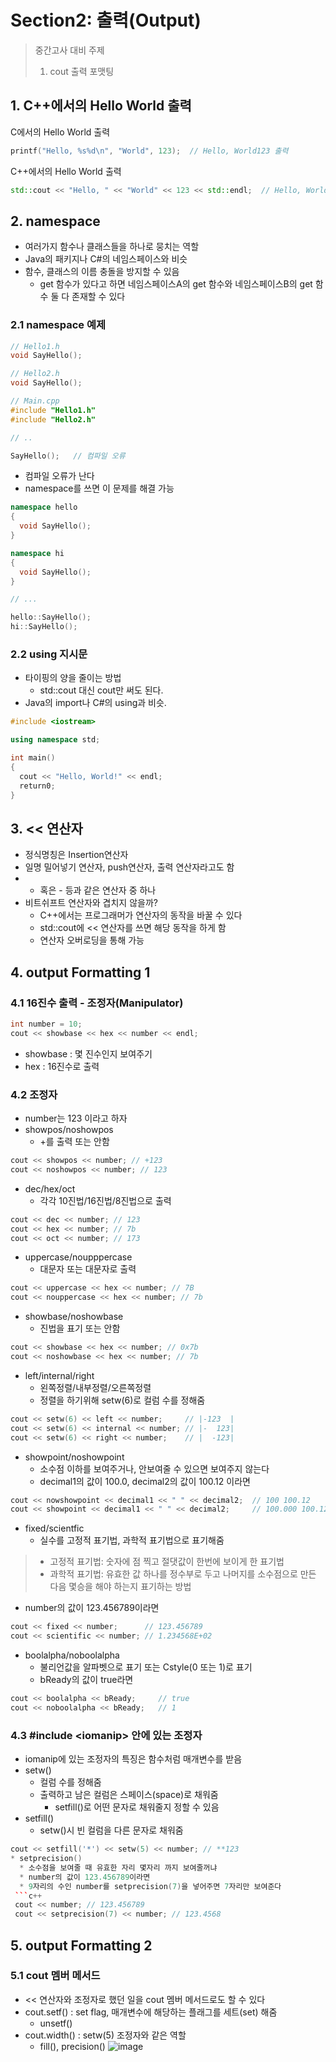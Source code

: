 # Section2: 출력(Output)
> 중간고사 대비 주제
> 1. cout 출력 포맷팅
## 1. C++에서의 Hello World 출력
C에서의 Hello World 출력
```c
printf("Hello, %s%d\n", "World", 123);  // Hello, World123 출력 
```
C++에서의 Hello World 출력
```c++
std::cout << "Hello, " << "World" << 123 << std::endl;  // Hello, World123 출력 
```
## 2. namespace
* 여러가지 함수나 클래스들을 하나로 뭉치는 역할
* Java의 패키지나 C#의 네임스페이스와 비슷
* 함수, 클래스의 이름 충돌을 방지할 수 있음
  * get 함수가 있다고 하면 네임스페이스A의 get 함수와 네임스페이스B의 get 함수 둘 다 존재할 수 있다
### 2.1 namespace 예제
```c++
// Hello1.h
void SayHello();

// Hello2.h
void SayHello();

// Main.cpp
#include "Hello1.h"
#include "Hello2.h"

// .. 

SayHello();   // 컴파일 오류
```
* 컴파일 오류가 난다
* namespace를 쓰면 이 문제를 해결 가능
```c++
namespace hello
{
  void SayHello();
}

namespace hi
{
  void SayHello();
}

// ...

hello::SayHello();
hi::SayHello();
```
### 2.2 using 지시문
* 타이핑의 양을 줄이는 방법
  * std::cout 대신 cout만 써도 된다. 
* Java의 import나 C#의 using과 비슷.
```c++
#include <iostream>

using namespace std;

int main()
{
  cout << "Hello, World!" << endl;
  return0;
}
```
## 3. << 연산자
* 정식명칭은 Insertion연산자 
* 일명 밀어넣기 연산자, push연산자, 출력 연산자라고도 함 
* + 혹은 - 등과 같은 연산자 중 하나
* 비트쉬프트 연산자와 겹치지 않을까?
  * C++에서는 프로그래머가 연산자의 동작을 바꿀 수 있다
  * std::cout에 << 연산자를 쓰면 해당 동작을 하게 함
  * 연산자 오버로딩을 통해 가능
## 4. output Formatting 1
### 4.1 16진수 출력 - 조정자(Manipulator)
```c++
int number = 10;
cout << showbase << hex << number << endl;
```
* showbase : 몇 진수인지 보여주기
* hex : 16진수로 출력
### 4.2 조정자
* number는 123 이라고 하자
* showpos/noshowpos
  * +를 출력 또는 안함
```c++
cout << showpos << number; // +123
cout << noshowpos << number; // 123
```
* dec/hex/oct
  * 각각 10진법/16진법/8진법으로 출력
```c++
cout << dec << number; // 123
cout << hex << number; // 7b
cout << oct << number; // 173
```
* uppercase/noupppercase
  * 대문자 또는 대문자로 출력
```c++
cout << uppercase << hex << number; // 7B
cout << nouppercase << hex << number; // 7b
```
* showbase/noshowbase
  * 진법을 표기 또는 안함
```c++
cout << showbase << hex << number; // 0x7b
cout << noshowbase << hex << number; // 7b
```
* left/internal/right
  * 왼쪽정렬/내부정렬/오른쪽정렬
  * 정렬을 하기위해 setw(6)로 컬럼 수를 정해줌
```c++
cout << setw(6) << left << number;     // |-123  |
cout << setw(6) << internal << number; // |-  123|
cout << setw(6) << right << number;    // |  -123|
```
* showpoint/noshowpoint
  * 소수점 이하를 보여주거나, 안보여줄 수 있으면 보여주지 않는다
  * decimal1의 값이 100.0, decimal2의 값이 100.12 이라면
```c++
cout << nowshowpoint << decimal1 << " " << decimal2;  // 100 100.12
cout << showpoint << decimal1 << " " << decimal2;     // 100.000 100.120
```
* fixed/scientfic
  * 실수를 고정적 표기법, 과학적 표기법으로 표기해줌
> * 고정적 표기법: 숫자에 점 찍고 절댓값이 한번에 보이게 한 표기법 
> * 과학적 표기법: 유효한 값 하나를 정수부로 두고 나머지를 소수점으로 만든 다음 몇승을 해야 하는지 표기하는 방법
  * number의 값이 123.456789이라면
```c++
cout << fixed << number;      // 123.456789
cout << scientific << number; // 1.234568E+02
```
* boolalpha/noboolalpha
  * 불리언값을 알파벳으로 표기 또는 Cstyle(0 또는 1)로 표기
  * bReady의 값이 true라면
```c++
cout << boolalpha << bReady;     // true
cout << noboolalpha << bReady;   // 1
```
### 4.3 \#include \<iomanip\> 안에 있는 조정자
* iomanip에 있는 조정자의 특징은 함수처럼 매개변수를 받음
* setw()
  * 컬럼 수를 정해줌
  * 출력하고 남은 컬럼은 스페이스(space)로 채워줌
    * setfill()로 어떤 문자로 채워줄지 정할 수 있음 
* setfill()
  * setw()시 빈 컬럼을 다른 문자로 채워줌
```c++
cout << setfill('*') << setw(5) << number; // **123
* setprecision()
  * 소수점을 보여줄 때 유효한 자리 몇자리 까지 보여줄꺼냐 
  * number의 값이 123.456789이라면
  * 9자리의 수인 number를 setprecision(7)을 넣어주면 7자리만 보여준다 
 ```c++
 cout << number; // 123.456789
 cout << setprecision(7) << number; // 123.4568
 ```
## 5. output Formatting 2
### 5.1 cout 멤버 메서드
* << 연산자와 조정자로 했던 일을 cout 멤버 메서드로도 할 수 있다
* cout.setf() : set flag, 매개변수에 해당하는 플래그를 세트(set) 해줌
  * unsetf() 
* cout.width() : setw(5) 조정자와 같은 역할
  * fill(), precision() 
![image](https://user-images.githubusercontent.com/22488593/173506528-0994492c-65ac-4932-bfcc-d37ab7c2dec0.png)
